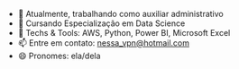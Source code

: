 - 🔭 Atualmente, trabalhando como auxiliar administrativo
- 🌱 Cursando Especialização em Data Science
- 👯 Techs & Tools: AWS, Python, Power BI, Microsoft Excel
- 📫 Entre em contato: nessa_vpn@hotmail.com
- 😄 Pronomes: ela/dela
